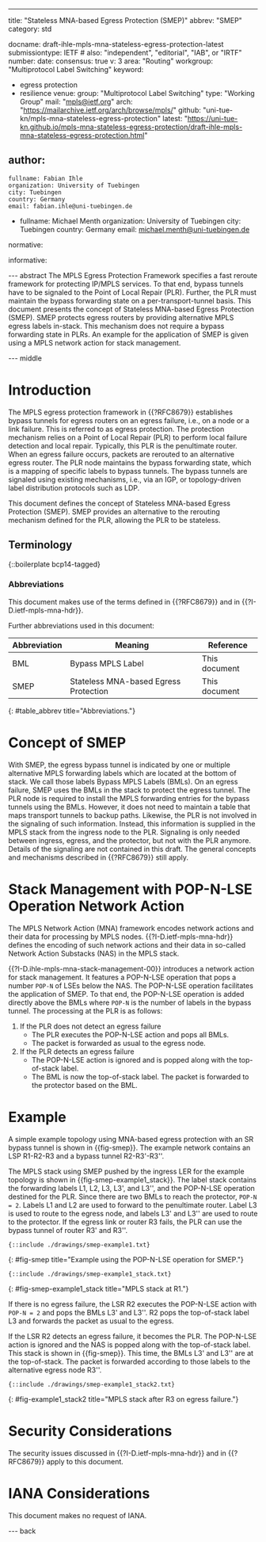 ---
title: "Stateless MNA-based Egress Protection (SMEP)"
abbrev: "SMEP"
category: std

docname: draft-ihle-mpls-mna-stateless-egress-protection-latest
submissiontype: IETF  # also: "independent", "editorial", "IAB", or "IRTF"
number:
date:
consensus: true
v: 3
area: "Routing"
workgroup: "Multiprotocol Label Switching"
keyword:
 - egress protection
 - resilience
venue:
  group: "Multiprotocol Label Switching"
  type: "Working Group"
  mail: "mpls@ietf.org"
  arch: "https://mailarchive.ietf.org/arch/browse/mpls/"
  github: "uni-tue-kn/mpls-mna-stateless-egress-protection"
  latest: "https://uni-tue-kn.github.io/mpls-mna-stateless-egress-protection/draft-ihle-mpls-mna-stateless-egress-protection.html"

author:
 -
    fullname: Fabian Ihle
    organization: University of Tuebingen
    city: Tuebingen
    country: Germany
    email: fabian.ihle@uni-tuebingen.de
 -
    fullname: Michael Menth
    organization: University of Tuebingen
    city: Tuebingen
    country: Germany
    email: michael.menth@uni-tuebingen.de

normative:

informative:


--- abstract
The MPLS Egress Protection Framework specifies a fast reroute framework for protecting IP/MPLS services.
To that end, bypass tunnels have to be signaled to the Point of Local Repair (PLR).
Further, the PLR must maintain the bypass forwarding state on a per-transport-tunnel basis.
This document presents the concept of Stateless MNA-based Egress Protection (SMEP).
SMEP protects egress routers by providing alternative MPLS egress labels in-stack.
This mechanism does not require a bypass forwarding state in PLRs.
An example for the application of SMEP is given using a MPLS network action for stack management.

--- middle

# Introduction
The MPLS egress protection framework in {{?RFC8679}} establishes bypass tunnels for egress routers on an egress failure, i.e., on a node or a link failure.
This is referred to as egress protection.
The protection mechanism relies on a Point of Local Repair (PLR) to perform local failure detection and local repair.
Typically, this PLR is the penultimate router.
When an egress failure occurs, packets are rerouted to an alternative egress router.
The PLR node maintains the bypass forwarding state, which is a mapping of specific labels to bypass tunnels.
The bypass tunnels are signaled using existing mechanisms, i.e., via an IGP, or topology-driven label distribution protocols such as LDP.

This document defines the concept of Stateless MNA-based Egress Protection (SMEP).
SMEP provides an alternative to the rerouting mechanism defined for the PLR, allowing the PLR to be stateless.

## Terminology

{::boilerplate bcp14-tagged}

### Abbreviations
This document makes use of the terms defined in {{?RFC8679}} and in {{?I-D.ietf-mpls-mna-hdr}}.

Further abbreviations used in this document:

| Abbreviation | Meaning                               | Reference     |
| ------------ | ------------------------------------- | ------------- |
| BML          | Bypass MPLS Label                     | This document |
| SMEP         | Stateless MNA-based Egress Protection | This document |
{: #table_abbrev title="Abbreviations."}

# Concept of SMEP
With SMEP, the egress bypass tunnel is indicated by one or multiple alternative MPLS forwarding labels which are located at the bottom of stack.
We call those labels Bypass MPLS Labels (BMLs).
On an egress failure, SMEP uses the BMLs in the stack to protect the egress tunnel.
The PLR node is required to install the MPLS forwarding entries for the bypass tunnels using the BMLs.
However, it does not need to maintain a table that maps transport tunnels to backup paths.
Likewise, the PLR is not involved in the signaling of such information.
Instead, this information is supplied in the MPLS stack from the ingress node to the PLR.
Signaling is only needed between ingress, egress, and the protector, but not with the PLR anymore.
Details of the signaling are not contained in this draft.
The general concepts and mechanisms described in {{?RFC8679}} still apply.

# Stack Management with POP-N-LSE Operation Network Action
The MPLS Network Action (MNA) framework encodes network actions and their data for processing by MPLS nodes.
{{?I-D.ietf-mpls-mna-hdr}} defines the encoding of such network actions and their data in so-called Network Action Substacks (NAS) in the MPLS stack.

{{?I-D.ihle-mpls-mna-stack-management-00}} introduces a network action for stack management.
It features a POP-N-LSE operation that pops a number `POP-N` of LSEs below the NAS.
The POP-N-LSE operation facilitates the application of SMEP.
To that end, the POP-N-LSE operation is added directly above the BMLs where `POP-N` is the number of labels in the bypass tunnel.
The processing at the PLR is as follows:

1. If the PLR does not detect an egress failure
   - The PLR executes the POP-N-LSE action and pops all BMLs.
   - The packet is forwarded as usual to the egress node.
2. If the PLR detects an egress failure
   - The POP-N-LSE action is ignored and is popped along with the top-of-stack label.
   - The BML is now the top-of-stack label. The packet is forwarded to the protector based on the BML.

# Example
A simple example topology using MNA-based egress protection with an SR bypass tunnel is shown in {{fig-smep}}.
The example network contains an LSP R1-R2-R3 and a bypass tunnel R2-R3'-R3''.

The MPLS stack using SMEP pushed by the ingress LER for the example topology is shown in {{fig-smep-example1_stack}}.
The label stack contains the forwarding labels L1, L2, L3, L3', and L3'', and the POP-N-LSE operation destined for the PLR.
Since there are two BMLs to reach the protector, `POP-N = 2`.
Labels L1 and L2 are used to forward to the penultimate router.
Label L3 is used to route to the egress node, and labels L3' and L3'' are used to route to the protector.
If the egress link or router R3 fails, the PLR can use the bypass tunnel of router R3' and R3''.

~~~~
{::include ./drawings/smep-example1.txt}
~~~~
{: #fig-smep title="Example using the POP-N-LSE operation for SMEP."}

~~~~
{::include ./drawings/smep-example1_stack.txt}
~~~~
{: #fig-smep-example1_stack title="MPLS stack at R1."}

If there is no egress failure, the LSR R2 executes the POP-N-LSE action with `POP-N = 2` and pops the BMLs L3' and L3''.
R2 pops the top-of-stack label L3 and forwards the packet as usual to the egress.

If the LSR R2 detects an egress failure, it becomes the PLR.
The POP-N-LSE action is ignored and the NAS is popped along with the top-of-stack label.
This stack is shown in {{fig-smep}}.
This time, the BMLs L3' and L3'' are at the top-of-stack.
The packet is forwarded according to those labels to the alternative egress node R3''.

~~~~
{::include ./drawings/smep-example1_stack2.txt}
~~~~
{: #fig-example1_stack2 title="MPLS stack after R3 on egress failure."}

# Security Considerations

The security issues discussed in {{?I-D.ietf-mpls-mna-hdr}} and in {{?RFC8679}} apply to this document.


# IANA Considerations

This document makes no request of IANA.

--- back
